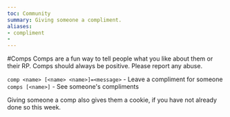 ```yaml
---
toc: Community
summary: Giving someone a compliment.
aliases:
- compliment
-
---
```

#Comps
Comps are a fun way to tell people what you like about them or their RP. Comps should always be positive. Please report any abuse.

`comp <name> [<name> <name>]=<message>` - Leave a compliment for someone
`comps [<name>]` - See someone's compliments

Giving someone a comp also gives them a cookie, if you have not already done so this week.
